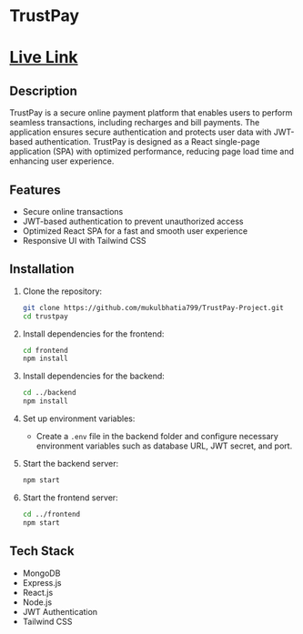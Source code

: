 # TrustPay  

# [Live Link](https://trustpay-payment-app.netlify.app/)

## Description  
TrustPay is a secure online payment platform that enables users to perform seamless transactions, including recharges and bill payments. The application ensures secure authentication and protects user data with JWT-based authentication. TrustPay is designed as a React single-page application (SPA) with optimized performance, reducing page load time and enhancing user experience.

## Features  
- Secure online transactions  
- JWT-based authentication to prevent unauthorized access  
- Optimized React SPA for a fast and smooth user experience  
- Responsive UI with Tailwind CSS  

## Installation  
1. Clone the repository:  
   ```sh  
   git clone https://github.com/mukulbhatia799/TrustPay-Project.git  
   cd trustpay
   ```  

2. Install dependencies for the frontend:  
   ```sh  
   cd frontend  
   npm install  
   ```  

3. Install dependencies for the backend:  
   ```sh  
   cd ../backend  
   npm install  
   ```  

4. Set up environment variables:  
   - Create a `.env` file in the backend folder and configure necessary environment variables such as database URL, JWT secret, and port.

5. Start the backend server:  
   ```sh  
   npm start  
   ```  

6. Start the frontend server:  
   ```sh  
   cd ../frontend  
   npm start  
   ```  

## Tech Stack  
- MongoDB  
- Express.js  
- React.js  
- Node.js  
- JWT Authentication  
- Tailwind CSS  

